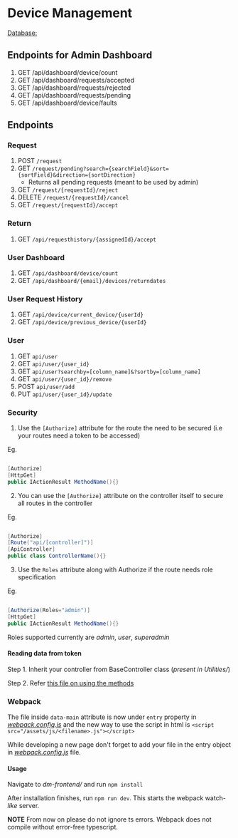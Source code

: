 # Device Management

[Database:](https://github.com/kaustubh-ex2/device_schema/tree/DM-15)

## Endpoints for Admin Dashboard

1. GET /api/dashboard/device/count
2. GET /api/dashboard/requests/accepted
3. GET /api/dashboard/requests/rejected
4. GET /api/dashboard/requests/pending
5. GET /api/dashboard/device/faults

## Endpoints

### Request

1. POST `/request`
2. GET `/request/pending?search={searchField}&sort={sortField}&direction={sortDirection}`
    * Returns all pending requests (meant to be used by admin)
3. GET `/request/{requestId}/reject`
4. DELETE `/request/{requestId}/cancel`
5. GET `/request/{requestId}/accept`

### Return

1. GET `/api/requesthistory/{assignedId}/accept`

### User Dashboard

1. GET `/api/dashboard/device/count`
2. GET `/api/dashboard/{email}/devices/returndates`

### User Request History

1. GET `/api/device/current_device/{userId}`
2. GET `/api/device/previous_device/{userId}`

### User

1. GET `api/user`
2. GET `api/user/{user_id}`
3. GET `api/user?searchby=[column_name]&?sortby=[column_name]`
4. GET `api/user/{user_id}/remove`
5. POST `api/user/add`
6. PUT `api/user/{user_id}/update`

### Security

1. Use the `[Authorize]` attribute for the route the need to be secured (i.e your routes need a token to be accessed)

Eg.
```cs

[Authorize]
[HttpGet]
public IActionResult MethodName(){}
```

2. You can use the `[Authorize]` attribute on the controller itself to secure all routes in the controller

Eg.
```cs

[Authorize]
[Route("api/[controller]")]
[ApiController]
public class ControllerName(){}
```

3. Use the `Roles` attribute along with Authorize if the route needs role specification

Eg.
```cs

[Authorize(Roles="admin")]
[HttpGet]
public IActionResult MethodName(){}
```

Roles supported currently are *admin*, *user*, *superadmin*

#### Reading data from token

Step 1. Inherit your controller from BaseController class (*present in Utilities/*)

Step 2. Refer [this file on using the methods](https://github.com/rishikant05/Device-Management/blob/cc526302d41d36bbd1749c5c233d99565a6826ba/dm-backend/Controllers/UserController.cs#L21)

### Webpack

The file inside `data-main` attribute is now under `entry` property in [*webpack.config.js*]()
and the new way to use the script in html is `<script src="/assets/js/<filename>.js"></script>`

While developing a new page don't forget to add your file in the entry object in [*webpack.config.js*]() file.

#### Usage

Navigate to *dm-frontend/* and run `npm install`

After installation finishes, run `npm run dev`. This starts the webpack watch-*like* server.

**NOTE** From now on please do not ignore ts errors. Webpack does not compile without error-free typescript.
